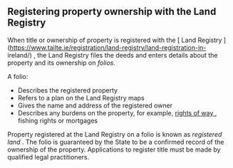 ##  Registering property ownership with the Land Registry

When title or ownership of property is registered with the [ Land Registry
](https://www.tailte.ie/registration/land-registry/land-registration-in-
ireland/) , the Land Registry files the deeds and enters details about the
property and its ownership on _folios._

A folio:

  * Describes the registered property 
  * Refers to a plan on the Land Registry maps 
  * Gives the name and address of the registered owner 
  * Describes any burdens on the property, for example, [ rights of way ](/en/housing/owning-a-home/home-owners/right-of-way/) , fishing rights or mortgages 

Property registered at the Land Registry on a folio is known as _registered
land_ . The folio is guaranteed by the State to be a confirmed record of the
ownership of the property. Applications to register title must be made by
qualified legal practitioners.
